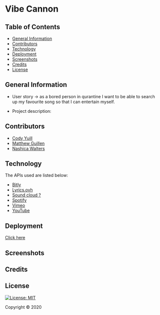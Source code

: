 # Vibe Cannon
  
## Table of Contents
* [General Information](#general-information)
* [Contributors](#contributors)
* [Technology](#technology)
* [Deployment](#deployment)
* [Screenshots](#screenshots)
* [Credits](#credits)
* [License](#license)


## General Information

* User story -> as a bored person in qurantine I want to be able to search up my favourite song so that I can entertain myself.

* Project description:

## Contributors
* [Cody Yuill](https://github.com/CodyYuill)
* [Matthew Guillen](https://github.com/GuilleMGN)
* [Nashica Walters](https://github.com/nashwalters)

## Technology

The APIs used are listed below:

* [Bitly](https://dev.bitly.com/)
* [Lyrics.ovh](https://lyricsovh.docs.apiary.io/#)
* [Sound cloud ?](https://developers.soundcloud.com/)
* [Spotify](https://developer.spotify.com/documentation/web-api/)
* [Vimeo](https://developer.vimeo.com/)
* [YouTube](https://developers.google.com/youtube/)

## Deployment

[Click here](https://codyyuill.github.io/Vibe-Cannon/)

## Screenshots



## Credits



## License 
[![License: MIT](https://img.shields.io/badge/License-MIT-yellow.svg)](https://opensource.org/licenses/MIT)

Copyright © 2020
